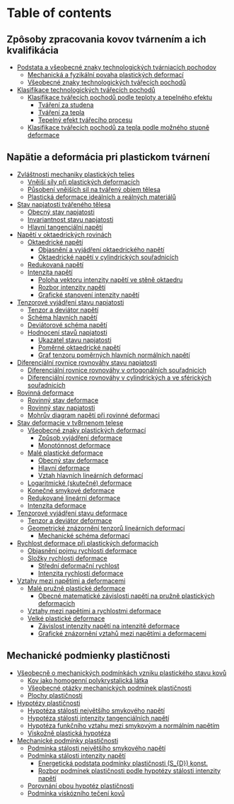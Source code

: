 # Table of contents

## Zpôsoby zpracovania kovov tvárnením a ich kvalifikácia
* [Podstata a všeobecné znaky technologických tvárniacích pochodov](I_zposoby_spracovania_kovov/podstata_a_vseobecne_znaky.md)
    * [Mechanická a fyzikální povaha plastických deformací](I_zposoby_spracovania_kovov/mechanicka_a_fyzikalna_povaha.md)
    * [Všeobecné znaky technologických tvářecích pochodů](I_zposoby_spracovania_kovov/vseobecne_znaky.md)
* [Klasifikace technologických tvářecích pochodů](I_zposoby_spracovania_kovov/klasifikacia.md)
    * [Klasifikace tvářecích pochodů podle teploty a tepelného efektu](I_zposoby_spracovania_kovov/klasifikacia_tepolota.md)
        * [Tváření za studena](I_zposoby_spracovania_kovov/studena.md)
        * [Tváření za tepla](I_zposoby_spracovania_kovov/tepla.md)
        * [Tepelný efekt tvářecího procesu](I_zposoby_spracovania_kovov/tepelny_efekt.md)
    * [Klasifikace tvářecích pochodů za tepla podle možného stupně deformace](I_zposoby_spracovania_kovov/klasif_podla_stupna_def.md)

## Napätie a deformácia pri plastickom tvárnení
* [Zvláštnosti mechaniky plastických telies](napatie_a_def/zvlastnosti_mech/vonkajsie_sily.md)
    * [Vnější síly při plastických deformacích]()
    * [Působení vnějších sil na tvářený objem tělesa]()
    * [ Plastická deformace ideálních a reálných materiálů]()
* [Stav napjatosti tvářeného tělesa]()
    * [Obecný stav napjatosti]()
    * [Invariantnost stavu napjatosti ]()
    * [Hlavní tangenciální napětí ]()
* [Napětí v oktaedrických rovinách]()
    * [Oktaedrické napětí ]()
        * [Objasnění a vyjádření oktaedrického napětí ]()
        * [Oktaedrické napětí v cylindrických souřadnicích]()       
    * [Redukovaná napětí]()
    * [Intenzita napětí]()
        * [Poloha vektoru intenzity napětí ve stěně oktaedru]()
        * [Rozbor intenzity napětí]()        
        * [ Grafické stanovení intenzity napětí]()
* [Tenzorové vyjádření stavu napjatosti]()
    * [Tenzor a deviátor napětí]()
    * [Schéma hlavních napětí]()
    * [Deviátorové schéma napětí]()
    * [Hodnocení stavů napjatosti]()
        * [Ukazatel stavu napjatosti]()
        * [Poměrné oktaedrické napětí]()
        * [Graf tenzoru poměrných hlavních normálních napětí]()
* [Diferenciální rovnice rovnováhy stavu napjatosti]()
    * [Diferenciální rovnice rovnováhy v ortogonálních souřadnicích]()
    * [Diferenciální rovnice rovnováhy v cylindrických a ve sférických souřadnicích]()
* [Rovinná deformace]()
    * [Rovinný stav deformace]()
    * [Rovinný stav napjatosti]()
    * [Mohrův diagram napětí při rovinné deformaci]()
* [Stav deformacie v tv8rnenom telese]()
    * [Všeobecné znaky plastických deformací]()
        * [Způsob vyjádření deformace]()
        * [Monotónnost deformace]()
    * [Malé plastické deformace]()
        * [Obecný stav deformace]()
        * [Hlavní deformace]()
        * [Vztah hlavních lineárních deformací]()
    * [Logaritmické (skutečné) deformace]()
    * [Konečné smykové deformace]()
    * [Redukované lineární deformace]()
    * [Intenzita deformace]()
* [Tenzorové vyjádření stavu deformace]()
    * [Tenzor a deviátor deformace]()
    * [Geometrické znázornění tenzorů lineárních deformací]()
        * [Mechanické schéma deformací]()
* [Rychlost deformace při plastických deformacích]()
    * [Objasnění pojmu rychlosti deformace]()
    * [Složky rychlosti deformace]()
        * [Střední deformační rychlost]()
        * [Intenzita rychlostí deformace]()
* [Vztahy mezi napětími a deformacemi]()
    * [Malé pružně plastické deformace]()
        * [Obecné matematické závislosti napětí na pružně plastických deformacích]()
    * [Vztahy mezi napětími a rychlostmi deformace]()
    * [Velké plastické deformace]()
        * [Závislost intenzity napětí na intenzitě deformace]()
        * [Grafické znázornění vztahů mezi napětími a deformacemi]()
## Mechanické podmienky plastičnosti 
* [Všeobecně o mechanických podmínkách vzniku plastického stavu kovů]()
    * [Kov jako homogenní polykrystalická látka]()
    * [Všeobecné otázky mechanických podmínek plastičnosti]()
    * [Plochy plastičnosti]()
* [Hypotézy plastičnosti]()
    * [Hypotéza stálosti největšího smykového napětí]()
    * [Hypotéza stálosti intenzity tangenciálních napětí]()
    * [Hypotéza funkčního vztahu mezi smykovým a normálním napětím]()
    * [Viskožně plastická hypotéza]()
* [Mechanické podmínky plastičnosti]()
    * [Podmínka stálosti největšího smykového napětí]()
    * [Podmínka stálosti intenzity napětí]()
        * [Energetická podstata podmínky plastičnosti \(S_{D}\) konst.]()
        * [Rozbor podmínek plastičnosti podle hypotézy stálosti intenzity napětí]()
    * [Porovnání obou hypotéz plastičnosti]()
    * [Podmínka viskózního tečení kovů]()